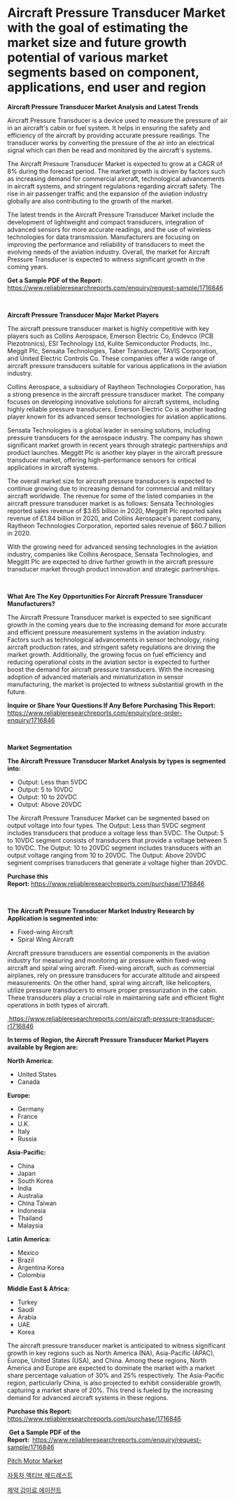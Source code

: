 <p><h1>Aircraft Pressure Transducer Market with the goal of estimating the market size and future growth potential of various market segments based on component, applications, end user and region</h1></p><p><strong>Aircraft Pressure Transducer Market Analysis and Latest Trends</strong></p>
<p><p>Aircraft Pressure Transducer is a device used to measure the pressure of air in an aircraft's cabin or fuel system. It helps in ensuring the safety and efficiency of the aircraft by providing accurate pressure readings. The transducer works by converting the pressure of the air into an electrical signal which can then be read and monitored by the aircraft's systems.</p><p>The Aircraft Pressure Transducer Market is expected to grow at a CAGR of 8% during the forecast period. The market growth is driven by factors such as increasing demand for commercial aircraft, technological advancements in aircraft systems, and stringent regulations regarding aircraft safety. The rise in air passenger traffic and the expansion of the aviation industry globally are also contributing to the growth of the market.</p><p>The latest trends in the Aircraft Pressure Transducer Market include the development of lightweight and compact transducers, integration of advanced sensors for more accurate readings, and the use of wireless technologies for data transmission. Manufacturers are focusing on improving the performance and reliability of transducers to meet the evolving needs of the aviation industry. Overall, the market for Aircraft Pressure Transducer is expected to witness significant growth in the coming years.</p></p>
<p><strong>Get a Sample PDF of the Report:&nbsp;</strong> <a href="https://www.reliableresearchreports.com/enquiry/request-sample/1716846">https://www.reliableresearchreports.com/enquiry/request-sample/1716846</a></p>
<p>&nbsp;</p>
<p><strong>Aircraft Pressure Transducer Major Market Players</strong></p>
<p><p>The aircraft pressure transducer market is highly competitive with key players such as Collins Aerospace, Emerson Electric Co, Endevco (PCB Piezotronics), ESI Technology Ltd, Kulite Semiconductor Products, Inc., Meggit Plc, Sensata Technologies, Taber Transducer, TAVIS Corporation, and United Electric Controls Co. These companies offer a wide range of aircraft pressure transducers suitable for various applications in the aviation industry.</p><p>Collins Aerospace, a subsidiary of Raytheon Technologies Corporation, has a strong presence in the aircraft pressure transducer market. The company focuses on developing innovative solutions for aircraft systems, including highly reliable pressure transducers. Emerson Electric Co is another leading player known for its advanced sensor technologies for aviation applications.</p><p>Sensata Technologies is a global leader in sensing solutions, including pressure transducers for the aerospace industry. The company has shown significant market growth in recent years through strategic partnerships and product launches. Meggitt Plc is another key player in the aircraft pressure transducer market, offering high-performance sensors for critical applications in aircraft systems.</p><p>The overall market size for aircraft pressure transducers is expected to continue growing due to increasing demand for commercial and military aircraft worldwide. The revenue for some of the listed companies in the aircraft pressure transducer market is as follows: Sensata Technologies reported sales revenue of $3.65 billion in 2020, Meggitt Plc reported sales revenue of £1.84 billion in 2020, and Collins Aerospace's parent company, Raytheon Technologies Corporation, reported sales revenue of $60.7 billion in 2020.</p><p>With the growing need for advanced sensing technologies in the aviation industry, companies like Collins Aerospace, Sensata Technologies, and Meggitt Plc are expected to drive further growth in the aircraft pressure transducer market through product innovation and strategic partnerships.</p></p>
<p>&nbsp;</p>
<p><strong>What Are The Key Opportunities For Aircraft Pressure Transducer Manufacturers?</strong></p>
<p><p>The Aircraft Pressure Transducer market is expected to see significant growth in the coming years due to the increasing demand for more accurate and efficient pressure measurement systems in the aviation industry. Factors such as technological advancements in sensor technology, rising aircraft production rates, and stringent safety regulations are driving the market growth. Additionally, the growing focus on fuel efficiency and reducing operational costs in the aviation sector is expected to further boost the demand for aircraft pressure transducers. With the increasing adoption of advanced materials and miniaturization in sensor manufacturing, the market is projected to witness substantial growth in the future.</p></p>
<p><strong>Inquire or Share Your Questions If Any Before Purchasing This Report:</strong> <a href="https://www.reliableresearchreports.com/enquiry/pre-order-enquiry/1716846">https://www.reliableresearchreports.com/enquiry/pre-order-enquiry/1716846</a></p>
<p>&nbsp;</p>
<p><strong>Market Segmentation</strong></p>
<p><strong>The Aircraft Pressure Transducer Market Analysis by types is segmented into:</strong></p>
<p><ul><li>Output: Less than 5VDC</li><li>Output: 5 to 10VDC</li><li>Output: 10 to 20VDC</li><li>Output: Above 20VDC</li></ul></p>
<p><p>The Aircraft Pressure Transducer Market can be segmented based on output voltage into four types. The Output: Less than 5VDC segment includes transducers that produce a voltage less than 5VDC. The Output: 5 to 10VDC segment consists of transducers that provide a voltage between 5 to 10VDC. The Output: 10 to 20VDC segment includes transducers with an output voltage ranging from 10 to 20VDC. The Output: Above 20VDC segment comprises transducers that generate a voltage higher than 20VDC.</p></p>
<p><strong>Purchase this Report:&nbsp;</strong><a href="https://www.reliableresearchreports.com/purchase/1716846">https://www.reliableresearchreports.com/purchase/1716846</a></p>
<p>&nbsp;</p>
<p><strong>The Aircraft Pressure Transducer Market Industry Research by Application is segmented into:</strong></p>
<p><ul><li>Fixed-wing Aircraft</li><li>Spiral Wing Aircraft</li></ul></p>
<p><p>Aircraft pressure transducers are essential components in the aviation industry for measuring and monitoring air pressure within fixed-wing aircraft and spiral wing aircraft. Fixed-wing aircraft, such as commercial airplanes, rely on pressure transducers for accurate altitude and airspeed measurements. On the other hand, spiral wing aircraft, like helicopters, utilize pressure transducers to ensure proper pressurization in the cabin. These transducers play a crucial role in maintaining safe and efficient flight operations in both types of aircraft.</p></p>
<p><a href="https://www.reliableresearchreports.com/aircraft-pressure-transducer-r1716846">&nbsp;https://www.reliableresearchreports.com/aircraft-pressure-transducer-r1716846</a></p>
<p><strong>In terms of Region, the Aircraft Pressure Transducer Market Players available by Region are:</strong></p>
<p>
    <p> <strong> North America: </strong>
        <ul>
            <li>United States</li>
            <li>Canada</li>
        </ul>
        </p> 
    <p> <strong> Europe: </strong>
        <ul>
            <li>Germany</li>
            <li>France</li>
            <li>U.K.</li>
            <li>Italy</li>
            <li>Russia</li>
        </ul>
        </p> 
    <p> <strong> Asia-Pacific: </strong>
        <ul>
            <li>China</li>
            <li>Japan</li>
            <li>South Korea</li>
            <li>India</li>
            <li>Australia</li>
            <li>China Taiwan</li>
            <li>Indonesia</li>
            <li>Thailand</li>
            <li>Malaysia</li>
        </ul>
        </p> 
    <p> <strong> Latin America: </strong>
        <ul>
            <li>Mexico</li>
            <li>Brazil</li>
            <li>Argentina Korea</li>
            <li>Colombia</li>
        </ul>
        </p> 
    <p> <strong> Middle East & Africa: </strong>
        <ul>
            <li>Turkey</li>
            <li>Saudi</li>
            <li>Arabia</li>
            <li>UAE</li>
            <li>Korea</li>
        </ul>
    </p>
    </p>
<p><p>The aircraft pressure transducer market is anticipated to witness significant growth in key regions such as North America (NA), Asia-Pacific (APAC), Europe, United States (USA), and China. Among these regions, North America and Europe are expected to dominate the market with a market share percentage valuation of 30% and 25% respectively. The Asia-Pacific region, particularly China, is also projected to exhibit considerable growth, capturing a market share of 20%. This trend is fueled by the increasing demand for advanced aircraft systems in these regions.</p></p>
<p><strong>Purchase this Report: </strong><a href="https://www.reliableresearchreports.com/purchase/1716846">https://www.reliableresearchreports.com/purchase/1716846</a></p>
<p>&nbsp;<strong>Get a Sample PDF of the Report:&nbsp;&nbsp;</strong><a href="https://www.reliableresearchreports.com/enquiry/request-sample/1716846">https://www.reliableresearchreports.com/enquiry/request-sample/1716846</a></p>
<p><strong></strong></p>
<p><p><a href="https://view.publitas.com/reportprime-1/global-pitch-motor-market-sector-types-applications-market-player-strategies-regional-growth-insights-and-future-projections-2024-2031/">Pitch Motor Market</a></p><p><a href="https://github.com/Evans21Bill/Market-Research-Report-List-1/blob/main/7184392101595.md">자동차 액티브 헤드레스트</a></p><p><a href="https://github.com/durgin521/Market-Research-Report-List-1/blob/main/2506828101594.md">제약 감미료 에이전트</a></p></p>